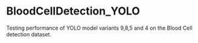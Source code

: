 # BloodCellDetection_YOLO
Testing performance of YOLO model variants 9,8,5 and 4 on the Blood Cell detection dataset.
